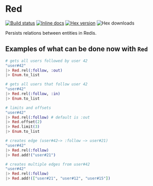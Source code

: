 Red
===

[![Build status](https://img.shields.io/travis/rodrigues/red.svg "Build status")](https://travis-ci.org/rodrigues/red)
[![Inline docs](http://inch-ci.org/github/rodrigues/red.svg?branch=master&style=flat)](http://inch-ci.org/github/rodrigues/red)
[![Hex version](https://img.shields.io/hexpm/v/red.svg "Hex version")](https://hex.pm/packages/red)
![Hex downloads](https://img.shields.io/hexpm/dt/red.svg "Hex downloads")

Persists relations between entities in Redis.

## Examples of what can be done now with `Red`

```elixir
# gets all users followed by user 42
"user#42"
|> Red.rel(:follow, :out)
|> Enum.to_list

# gets all users that follow user 42
"user#42"
|> Red.rel(:follow, :in)
|> Enum.to_list

# limits and offsets
"user#42"
|> Red.rel(:follow) # default is :out
|> Red.offset(2)
|> Red.limit(3)
|> Enum.to_list

# creates edge (user#42–> :follow –> user#21)
"user#42"
|> Red.rel(:follow)
|> Red.add!("user#21")

# creates multiple edges from user#42
"user#42"
|> Red.rel(:follow)
|> Red.add!(["user#21", "user#12", "user#15"])
```
